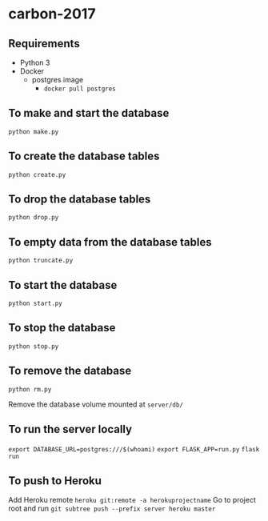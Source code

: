 # carbon-2017

## Requirements
* Python 3
* Docker
  * postgres image
    * `docker pull postgres`

## To make and start the database
`python make.py`

## To create the database tables
`python create.py`

## To drop the database tables
`python drop.py`

## To empty data from the database tables
`python truncate.py`

## To start the database
`python start.py`

## To stop the database
`python stop.py`

## To remove the database
`python rm.py`

Remove the database volume mounted at `server/db/`

## To run the server locally
`export DATABASE_URL=postgres:///$(whoami)`
`export FLASK_APP=run.py`
`flask run`

## To push to Heroku
Add Heroku remote `heroku git:remote -a herokuprojectname`
Go to project root and run `git subtree push --prefix server heroku master`
